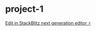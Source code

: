 # project-1

[Edit in StackBlitz next generation editor ⚡️](https://stackblitz.com/~/github.com/ameerakhalid/project-1)